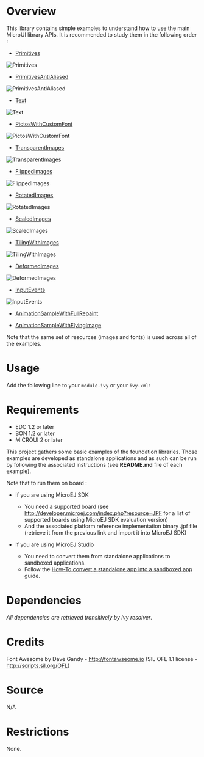 <!--
	Markdown
	Copyright 2016 IS2T. All rights reserved.
	Use of this source code is governed by a BSD-style license that can be found at http://www.is2t.com/open-source-bsd-license/.
-->

# Overview
This library contains simple examples to understand how to use the main MicroUI library APIs. It is recommended to study them in the following order :


- [Primitives](/MicroUI-Get-Started/src/main/java/com/microej/howto/microui/drawing/Primitives.java)

![Primitives](screenshots/Primitives.png)

- [PrimitivesAntiAliased](/MicroUI-Get-Started/src/main/java/com/microej/howto/microui/drawing/PrimitivesAntiAliased.java)

![PrimitivesAntiAliased](screenshots/PrimitivesAntiAliased.png)

- [Text](/MicroUI-Get-Started/src/main/java/com/microej/howto/microui/font/Text.java)

![Text](screenshots/Text.png)

- [PictosWithCustomFont](/MicroUI-Get-Started/src/main/java/com/microej/howto/microui/font/PictosWithCustomFont.java)

![PictosWithCustomFont](screenshots/PictosWithCustomFont.png)

- [TransparentImages](/MicroUI-Get-Started/src/main/java/com/microej/howto/microui/image/TransparentImages.java)

![TransparentImages](screenshots/TransparentImages.png)

- [FlippedImages](/MicroUI-Get-Started/src/main/java/com/microej/howto/microui/image/FlippedImages.java)

![FlippedImages](screenshots/FlippedImages.png)

- [RotatedImages](/MicroUI-Get-Started/src/main/java/com/microej/howto/microui/image/RotatedImages.java)

![RotatedImages](screenshots/RotatedImages.png)

- [ScaledImages](/MicroUI-Get-Started/src/main/java/com/microej/howto/microui/image/ScaledImages.java)

![ScaledImages](screenshots/ScaledImages.png)

- [TilingWithImages](/MicroUI-Get-Started/src/main/java/com/microej/howto/microui/image/TilingWithImages.java)

![TilingWithImages](screenshots/TilingWithImages.png)

- [DeformedImages](/MicroUI-Get-Started/src/main/java/com/microej/howto/microui/image/DeformedImages.java)

![DeformedImages](screenshots/DeformedImages.png)

- [InputEvents](/MicroUI-Get-Started/src/main/java/com/microej/howto/microui/events/InputEvents.java)

![InputEvents](screenshots/InputEvents.png)

- [AnimationSampleWithFullRepaint](/MicroUI-Get-Started/src/main/java/com/microej/howto/microui/animation/AnimationSampleWithFullRepaint.java)

- [AnimationSampleWithFlyingImage](/MicroUI-Get-Started/src/main/java/com/microej/howto/microui/animation/AnimationSampleWithFlyingImage.java)


Note that the same set of resources (images and fonts) is used across all of the examples.

# Usage
Add the following line to your `module.ivy` or your `ivy.xml`:
> <dependency org="ej.api" name="microui" rev="[2.0.0-RC0,3.0.0-RC0[" conf="provided->*" />
	
# Requirements
  - EDC 1.2 or later
  - BON 1.2 or later
  - MICROUI 2 or later

This project gathers some basic examples of the foundation libraries. Those examples are developed as standalone applications and as such can be run by following the associated instructions (see **README.md** file of each example).

Note that to run them on board :

* If you are using MicroEJ SDK
	* You need a supported board (see http://developer.microej.com/index.php?resource=JPF for a list of supported boards using MicroEJ SDK evaluation version)
	* And the associated platform reference implementation binary .jpf file (retrieve it from the previous link and import it into MicroEJ SDK)

* If you are using MicroEJ Studio
	* You need to convert them from standalone applications to sandboxed applications.
	* Follow the [How-To convert a standalone app into a sandboxed app](https://github.com/MicroEJ/How-To/tree/master/StandaloneToSandboxed) guide.

# Dependencies
_All dependencies are retrieved transitively by Ivy resolver_.

# Credits
Font Awesome by Dave Gandy - http://fontawseome.io
(SIL OFL 1.1 license - http://scripts.sil.org/OFL)

# Source
N/A

# Restrictions
None.
